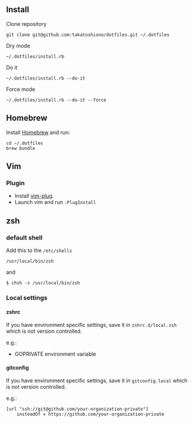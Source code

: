## Install

Clone repository

```
git clone git@github.com:takatoshiono/dotfiles.git ~/.dotfiles
```

Dry mode

```
~/.dotfiles/install.rb
```

Do it

```
~/.dotfiles/install.rb --do-it
```

Force mode

```
~/.dotfiles/install.rb --do-it --force
```

## Homebrew

Install [Homebrew](http://brew.sh/) and run:
```
cd ~/.dotfiles
brew bundle
```

## Vim

### Plugin

- Install [vim-plug](https://github.com/junegunn/vim-plug).
- Launch vim and run `:PlugInstall`

## zsh

### default shell

Add this to the `/etc/shells`

```
/usr/local/bin/zsh
```

and

```
$ chsh -s /usr/local/bin/zsh
```

### Local settings

#### zshrc

If you have environment specific settings, save it in `zshrc.d/local.zsh` which is not version controlled.

e.g.:
- GOPRIVATE environment variable

#### gitconfig

If you have environment specific settings, save it in `gitconfig.local` which is not version controlled.

e.g.:
```
[url "ssh://git@github.com/your-organization-private"]
	insteadOf = https://github.com/your-organization-private
```

